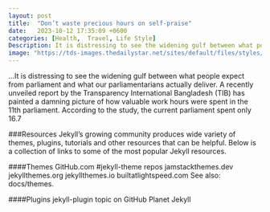 ```yaml
---
layout: post
title:  "Don’t waste precious hours on self-praise"
date:   2023-10-12 17:35:09 +0600
categories: [Health,  Travel, Life Style]
Description: It is distressing to see the widening gulf between what people expect from parliament and what our parliamentarians actually deliver.
image: "https://tds-images.thedailystar.net/sites/default/files/styles/very_big_201/public/images/2023/10/04/threat_of_a_major_quake_in_bangladesh.png"
---
```


...It is distressing to see the widening gulf between what people expect from parliament and what our parliamentarians actually deliver. A recently unveiled report by the Transparency International Bangladesh (TIB) has painted a damning picture of how valuable work hours were spent in the 11th parliament. According to the study, the current parliament spent only 16.7 

###Resources
Jekyll’s growing community produces wide variety of themes, plugins, tutorials and other resources that can be helpful. Below is a collection of links to some of the most popular Jekyll resources.

####Themes
GitHub.com #jekyll-theme repos
jamstackthemes.dev
jekyllthemes.org
jekyllthemes.io
builtatlightspeed.com
See also: docs/themes.

####Plugins
jekyll-plugin topic on GitHub
Planet Jekyll